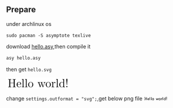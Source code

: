 
## Prepare

under archlinux os

```
sudo pacman -S asymptote texlive
```

download [hello.asy](./hello.asy),then compile it

```bash
asy hello.asy
```

then get `hello.svg`

![hello.svg](./hello.svg)

change `settings.outformat = "svg";`,get below png file
![hello.png](./hello.png)

